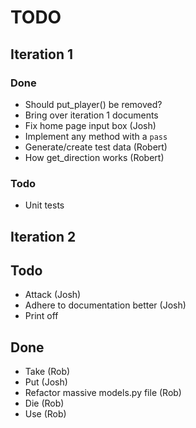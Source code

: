 TODO
====

## Iteration 1

### Done
* Should put\_player() be removed?
* Bring over iteration 1 documents
* Fix home page input box (Josh)
* Implement any method with a `pass`
* Generate/create test data (Robert)
* How get\_direction works (Robert)

### Todo
* Unit tests

## Iteration 2

## Todo
* Attack (Josh)
* Adhere to documentation better (Josh)
* Print off

## Done
* Take (Rob)
* Put (Josh)
* Refactor massive models.py file (Rob)
* Die (Rob)
* Use (Rob)
